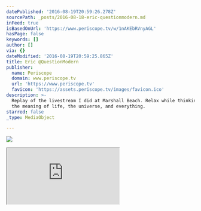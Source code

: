 ```yaml
---
datePublished: '2016-08-19T20:59:26.278Z'
sourcePath: _posts/2016-08-18-eric-questionmodern.md
inFeed: true
isBasedOnUrl: 'https://www.periscope.tv/w/1nAKEbRVnyAGL'
hasPage: false
keywords: []
author: []
via: {}
dateModified: '2016-08-19T20:59:25.865Z'
title: Eric @QuestionModern
publisher:
  name: Periscope
  domain: www.periscope.tv
  url: 'https://www.periscope.tv'
  favicon: 'https://assets.periscope.tv/images/favicon.ico'
description: >-
  Replay of the livestream I did at Marshall Beach. Relax while thinking about
  the meaning of life, the universe, and everything.
starred: false
_type: MediaObject

---
```

![](https://the-grid-user-content.s3-us-west-2.amazonaws.com/ac9a7f1e-8e9f-4861-9524-9a99e23f2d6a.jpg)

<iframe src="https://the-grid.github.io/ed-location/?latitude=37.801872&amp;longitude=-122.478712&amp;zoom=16&amp;address=Marshall%20Beach%2C%20Langdon%20Ct%2C%20San%20Francisco%2C%20California%2094129%2C%20United%20States" style=""></iframe>
